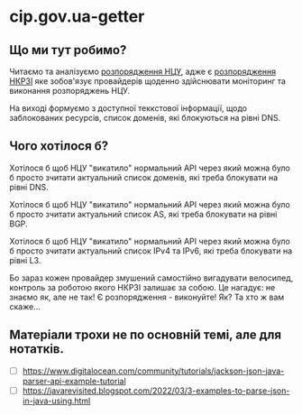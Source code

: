 cip.gov.ua-getter
=================

Що ми тут робимо?
-----------------

Читаємо та аналізуємо
<a href="https://cip.gov.ua/ua/filter?tagId=60751" class="uri">розпорядження НЦУ</a>,
адже є
<a href="https://nkrzi.gov.ua/index.php?r=site/index&amp;pg=99&amp;id=2905&amp;language=uk" class="uri">розпорядження НКРЗІ</a>
яке зобов'язує провайдерів щоденно здійснювати моніторинг та виконання
розпоряджень НЦУ.

На виході формуємо з доступної теккстової інформації, щодо заблокованих
ресурсів, список доменів, які блокуються на рівні DNS.

Чого хотілося б?
-----------------

Хотілося б щоб НЦУ "викатило" нормальний API через який можна було б
просто зчитати актуальний список доменів, які треба блокувати на рівні
DNS.

Хотілося б щоб НЦУ "викатило" нормальний API через який можна було б
просто зчитати актуальний список AS, які треба блокувати на рівні BGP.

Хотілося б щоб НЦУ "викатило" нормальний API через який можна було б
просто зчитати актуальний список IPv4 та IPv6, які треба блокувати на
рівні L3.

Бо зараз кожен провайдер змушений самостійно вигадувати велосипед,
контроль за роботою якого НКРЗІ залишає за собою. Це нагадує: не знаємо
як, але не так! Є розпорядження - виконуйте! Як? Та хто ж вам скаже…

Матеріали трохи не по основній темі, але для нотатків.
------------------------------------------------------

- [ ] <a href="https://www.digitalocean.com/community/tutorials/jackson-json-java-parser-api-example-tutorial" class="uri">https://www.digitalocean.com/community/tutorials/jackson-json-java-parser-api-example-tutorial</a>
- [ ] <a href="https://javarevisited.blogspot.com/2022/03/3-examples-to-parse-json-in-java-using.html" class="uri">https://javarevisited.blogspot.com/2022/03/3-examples-to-parse-json-in-java-using.html</a>
